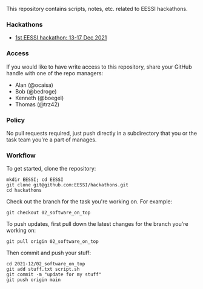 This repository contains scripts, notes, etc. related to EESSI hackathons.

### Hackathons

* [1st EESSI hackathon: 13-17 Dec 2021](2021-12)

### Access

If you would like to have write access to this repository, share your GitHub handle with one of the repo managers:

* Alan (@ocaisa)
* Bob (@bedroge)
* Kenneth (@boegel)
* Thomas (@trz42)

### Policy

No pull requests required, just push directly in a subdirectory that you or the task team you're a part of manages.

### Workflow

To get started, clone the repository:

```
mkdir EESSI; cd EESSI
git clone git@github.com:EESSI/hackathons.git
cd hackathons
```

Check out the branch for the task you're working on. For example:

```
git checkout 02_software_on_top
```

To push updates, first pull down the latest changes for the branch you're working on:

```
git pull origin 02_software_on_top
```

Then commit and push your stuff:

```
cd 2021-12/02_software_on_top
git add stuff.txt script.sh
git commit -m "update for my stuff"
git push origin main
```
